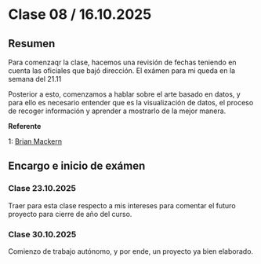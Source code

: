 # Clase 08  /  16.10.2025

## Resumen
Para comenzaqr la clase, hacemos una revisión de fechas teniendo en cuenta las oficiales que bajó dirección. 
El exámen para mi queda en la semana del 21.11

Posterior a esto, comenzamos a hablar sobre el arte basado en datos, y para ello es necesario entender que es la visualización de datos, el proceso de recoger información y aprender a mostrarlo de la mejor manera.

**Referente**

1: [Brian Mackern](https://34s56w.org/)


## Encargo e inicio de exámen
 
 ### Clase 23.10.2025
  Traer para esta clase respecto a mis intereses para comentar el futuro proyecto para cierre de año del curso.

### Clase 30.10.2025 
  Comienzo de trabajo autónomo, y por ende, un proyecto ya bien elaborado. 
